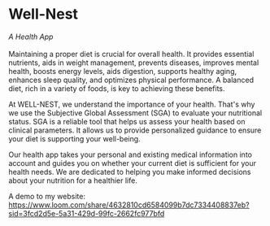 # Well-Nest
*A Health App*
</br></br>
Maintaining a proper diet is crucial for overall health. It provides essential nutrients,
aids in weight management, prevents diseases, improves mental health, boosts energy levels,
aids digestion, supports healthy aging, enhances sleep quality, and optimizes physical performance.
A balanced diet, rich in a variety of foods, is key to achieving these benefits.
        
At WELL-NEST, we understand the importance of your health. That's why we use the Subjective Global Assessment (SGA)
to evaluate your nutritional status. SGA is a reliable tool that helps us assess your health based on clinical parameters.
It allows us to provide personalized guidance to ensure your diet is supporting your well-being.
        
Our health app takes your personal and existing medical information into account and guides you on whether your current diet
is sufficient for your health needs. We are dedicated to helping you make informed decisions about your nutrition for a healthier life.

A demo to my website:
https://www.loom.com/share/4632810cd6584099b7dc7334408837eb?sid=3fcd2d5e-5a31-429d-99fc-2662fc977bfd
